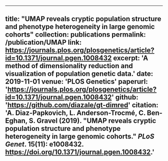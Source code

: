 ----
title: "UMAP reveals cryptic population structure and phenotype heterogeneity in large genomic cohorts"
collection: publications
permalink: /publication/UMAP
link: https://journals.plos.org/plosgenetics/article?id=10.1371/journal.pgen.1008432
excerpt: 'A method of dimensionality reduction and visualization of population genetic data.'
date: 2019-11-01
venue: 'PLOS Genetics'
paperurl:  'https://journals.plos.org/plosgenetics/article?id=10.1371/journal.pgen.1008432'
github: 'https://github.com/diazale/gt-dimred'
citation: 'A. Diaz-Papkovich, L. Anderson-Trocmé, C. Ben-Eghan, S. Gravel (2019). &quot;UMAP reveals cryptic population structure and phenotype heterogeneity in large genomic cohorts.&quot; <i>PLoS Genet</i>. 15(11): e1008432. https://doi.org/10.1371/journal.pgen.1008432.'
---
